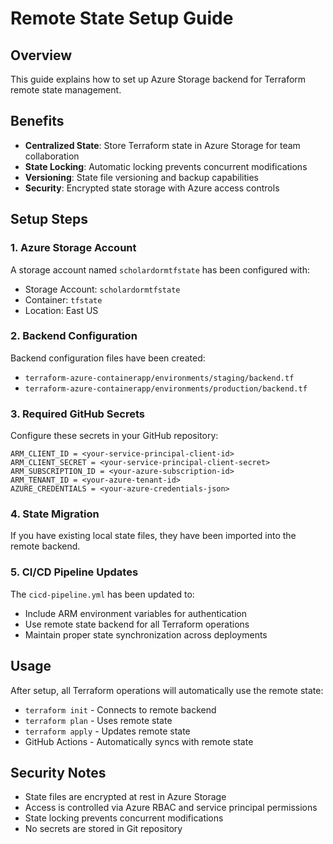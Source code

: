 # Remote State Setup Guide

## Overview
This guide explains how to set up Azure Storage backend for Terraform remote state management.

## Benefits
- **Centralized State**: Store Terraform state in Azure Storage for team collaboration
- **State Locking**: Automatic locking prevents concurrent modifications
- **Versioning**: State file versioning and backup capabilities
- **Security**: Encrypted state storage with Azure access controls

## Setup Steps

### 1. Azure Storage Account
A storage account named `scholardormtfstate` has been configured with:
- Storage Account: `scholardormtfstate`
- Container: `tfstate`
- Location: East US

### 2. Backend Configuration
Backend configuration files have been created:
- `terraform-azure-containerapp/environments/staging/backend.tf`
- `terraform-azure-containerapp/environments/production/backend.tf`

### 3. Required GitHub Secrets
Configure these secrets in your GitHub repository:

```
ARM_CLIENT_ID = <your-service-principal-client-id>
ARM_CLIENT_SECRET = <your-service-principal-client-secret>
ARM_SUBSCRIPTION_ID = <your-azure-subscription-id>
ARM_TENANT_ID = <your-azure-tenant-id>
AZURE_CREDENTIALS = <your-azure-credentials-json>
```

### 4. State Migration
If you have existing local state files, they have been imported into the remote backend.

### 5. CI/CD Pipeline Updates
The `cicd-pipeline.yml` has been updated to:
- Include ARM environment variables for authentication
- Use remote state backend for all Terraform operations
- Maintain proper state synchronization across deployments

## Usage
After setup, all Terraform operations will automatically use the remote state:
- `terraform init` - Connects to remote backend
- `terraform plan` - Uses remote state
- `terraform apply` - Updates remote state
- GitHub Actions - Automatically syncs with remote state

## Security Notes
- State files are encrypted at rest in Azure Storage
- Access is controlled via Azure RBAC and service principal permissions
- State locking prevents concurrent modifications
- No secrets are stored in Git repository
